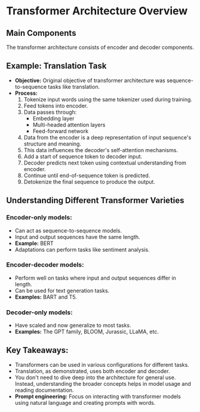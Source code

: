 # **Transformer Architecture Overview**

## **Main Components**
The transformer architecture consists of encoder and decoder components.

## **Example: Translation Task**
* **Objective:** Original objective of transformer architecture was sequence-to-sequence tasks like translation.
* **Process:**
    1. Tokenize input words using the same tokenizer used during training.
    2. Feed tokens into encoder.
    3. Data passes through:
        - Embedding layer
        - Multi-headed attention layers
        - Feed-forward network
    4. Data from the encoder is a deep representation of input sequence's structure and meaning.
    5. This data influences the decoder's self-attention mechanisms.
    6. Add a start of sequence token to decoder input.
    7. Decoder predicts next token using contextual understanding from encoder.
    8. Continue until end-of-sequence token is predicted.
    9. Detokenize the final sequence to produce the output.

## **Understanding Different Transformer Varieties**

### **Encoder-only models:**
* Can act as sequence-to-sequence models.
* Input and output sequences have the same length.
* **Example:** BERT
* Adaptations can perform tasks like sentiment analysis.

### **Encoder-decoder models:**
* Perform well on tasks where input and output sequences differ in length.
* Can be used for text generation tasks.
* **Examples:** BART and T5.

### **Decoder-only models:**
* Have scaled and now generalize to most tasks.
* **Examples:** The GPT family, BLOOM, Jurassic, LLaMA, etc.

## **Key Takeaways:**
* Transformers can be used in various configurations for different tasks.
* Translation, as demonstrated, uses both encoder and decoder.
* You don't need to dive deep into the architecture for general use. Instead, understanding the broader concepts helps in model usage and reading documentation.
* **Prompt engineering:** Focus on interacting with transformer models using natural language and creating prompts with words.

